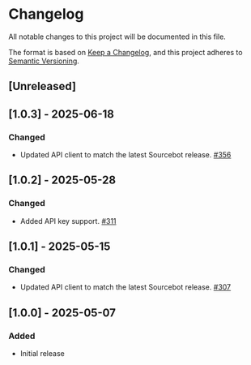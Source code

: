 # Changelog

All notable changes to this project will be documented in this file.

The format is based on [Keep a Changelog](https://keepachangelog.com/en/1.1.0/),
and this project adheres to [Semantic Versioning](https://semver.org/spec/v2.0.0.html).

## [Unreleased]

## [1.0.3] - 2025-06-18

### Changed
- Updated API client to match the latest Sourcebot release. [#356](https://github.com/nkbud/sourcebot/pull/356)

## [1.0.2] - 2025-05-28

### Changed
- Added API key support. [#311](https://github.com/nkbud/sourcebot/pull/311)

## [1.0.1] - 2025-05-15

### Changed
- Updated API client to match the latest Sourcebot release. [#307](https://github.com/nkbud/sourcebot/pull/307)

## [1.0.0] - 2025-05-07

### Added
- Initial release
